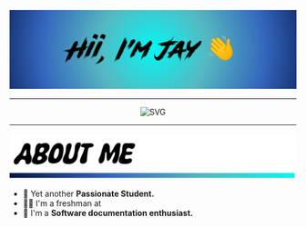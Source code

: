 <p align="center"> 
 <picture> 
   <source media="(prefers-color-scheme: dark)" srcset="/hello_dark.png" /> 
   <img src="hello.png"> 
 </picture> 
 </p>

---
<p align="center">
<picture>
  <source media="(prefers-color-scheme: dark)" srcset="https://readme-typing-svg.demolab.com/?lines=I+am+a+Student!;I+am+a+Coder!;I+am+a+Developer!;I+am+a+Contributor!&font=Fira%20Code&color=02fa02&center=true&width=380&height=50&duration=4000&pause=1000" />
  <img src="https://readme-typing-svg.demolab.com/?lines=I+am+a+Student!;I+am+a+Coder!;I+am+a+Developer!;I+am+a+Contributor!&font=Fira%20Code&color=0286fa&center=true&width=380&height=50&duration=4000&pause=1000" alt="SVG">
</picture>
</p>

----
<p align="center"> 
 <picture> 
   <source media="(prefers-color-scheme: dark)" srcset="/about_dark.png" /> 
   <img src="about.png"> 
 </picture> 
 </p>

- 🌱 Yet another **Passionate Student.**
- 👨‍🎓 I'm a freshman at
- 💫 I'm a **Software documentation enthusiast.**
